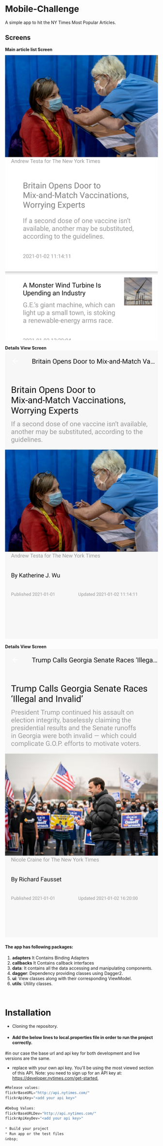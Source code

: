 # Mobile-Challenge

A simple app to hit the NY Times Most Popular Articles.

## Screens

<b>Main article list Screen</b>
<img src="screenshoots/1.jpg" alt="Articles Screen"/>

<b>Details View Screen</b>
<img src="screenshoots/2.jpg" alt="Details Screen"/>

<b>Details View Screen</b>
<img src="screenshoots/3.jpg" alt="Details Screen"/>

#### The app has following packages:
1. **adapters** It Contains Binding Adapters
2. **callbacks** It Contains callback interfaces
3. **data**: It contains all the data accessing and manipulating components.
4. **dagger**: Dependency providing classes using Dagger2.
5. **ui**: View classes along with their corresponding ViewModel.
6. **utils**: Utility classes.

&nbsp;

# Installation
* Cloning the repository.

* #### Add the below lines to local.properties file in order to run the project correctly.
#in our case the base url and api key for both development and live versions are the same.

* replace <add your api key> with your own api key.
You'll be using the most viewed section of this API. Note: you need to sign up for an API key at:
https://developer.nytimes.com/get-started,

```gradle
#Release values:
flickrBaseURL="http://api.nytimes.com/"
flickrApiKey="<add your api key>"
  
#Debug Values:
flickrBaseURLDev="http://api.nytimes.com/"
flickrApiKeyDev="<add your api key>"

* Build your project
* Run app or the test files
&nbsp;

